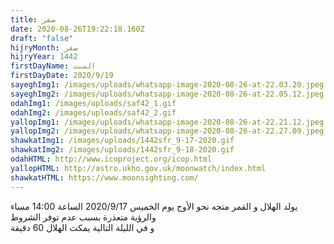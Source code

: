 ```yaml
---
title: صفر
date: 2020-08-26T19:22:18.160Z
draft: "false"
hijryMonth: صفر
hijryYear: 1442
firstDayName: السبت
firstDayDate: 2020/9/19
sayeghImg1: /images/uploads/whatsapp-image-2020-08-26-at-22.03.20.jpeg
sayeghImg2: /images/uploads/whatsapp-image-2020-08-26-at-22.05.12.jpeg
odahImg1: /images/uploads/saf42_1.gif
odahImg2: /images/uploads/saf42_2.gif
yallopImg1: /images/uploads/whatsapp-image-2020-08-26-at-22.21.12.jpeg
yallopImg2: /images/uploads/whatsapp-image-2020-08-26-at-22.27.09.jpeg
shawkatImg1: /images/uploads/1442sfr_9-17-2020.gif
shawkatImg2: /images/uploads/1442sfr_9-18-2020.gif
odahHTML: http://www.icoproject.org/icop.html
yallopHTML: http://astro.ukho.gov.uk/moonwatch/index.html
shawkatHTML: https://www.moonsighting.com/
---
```

يولد الهلال و القمر متجه نحو الأوج يوم الخميس 2020/9/17 الساعة 14:00 مساء والرؤية متعذرة بسبب عدم توفر الشروط\
و في الليلة التالية يمكث الهلال 60 دقيقة